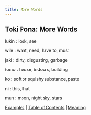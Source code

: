 ```yaml
---
title: More Words
---
```


## Toki Pona: More Words

lukin
: look, see

wile
: want, need, have to, must

jaki
: dirty, disgusting, garbage

tomo
: house, indoors, building

ko
: soft or squishy substance, paste

ni
: this, that

mun
: moon, night sky, stars

[Examples](14Examples.md) | [Table of Contents](toc.md) | [Meaning](16Meaning.md)